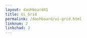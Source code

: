 ```yaml
---
layout: dashboard41
title: Ui Grid
permalink: /dashboard/ui-grid.html
linknum: 2
linkchad: 2
---
```

